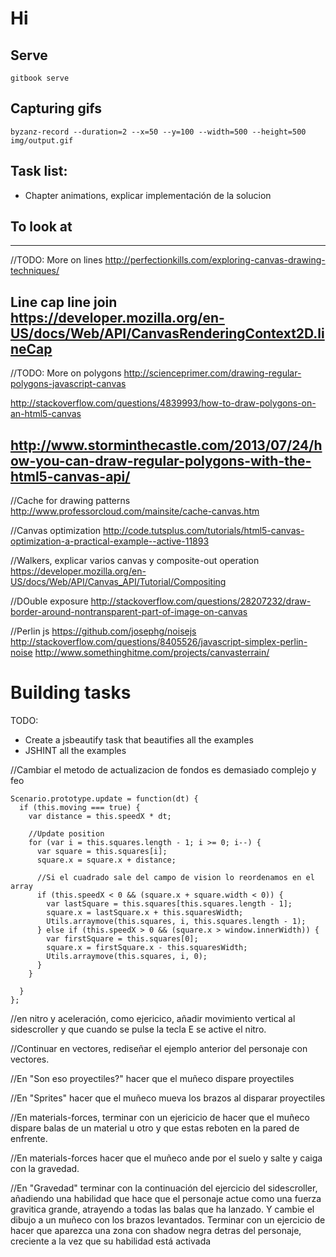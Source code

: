 # Hi
## Serve

```
gitbook serve
```

## Capturing gifs

```
byzanz-record --duration=2 --x=50 --y=100 --width=500 --height=500 img/output.gif
```

## Task list:
- Chapter animations, explicar implementación de la solucion

## To look at

----------
//TODO: More on lines
http://perfectionkills.com/exploring-canvas-drawing-techniques/

Line cap line join 
https://developer.mozilla.org/en-US/docs/Web/API/CanvasRenderingContext2D.lineCap
----------

//TODO: More on polygons
http://scienceprimer.com/drawing-regular-polygons-javascript-canvas

http://stackoverflow.com/questions/4839993/how-to-draw-polygons-on-an-html5-canvas

http://www.storminthecastle.com/2013/07/24/how-you-can-draw-regular-polygons-with-the-html5-canvas-api/
----------

//Cache for drawing patterns
http://www.professorcloud.com/mainsite/cache-canvas.htm

//Canvas optimization
http://code.tutsplus.com/tutorials/html5-canvas-optimization-a-practical-example--active-11893

//Walkers, explicar varios canvas y composite-out operation
https://developer.mozilla.org/en-US/docs/Web/API/Canvas_API/Tutorial/Compositing


//DOuble exposure
http://stackoverflow.com/questions/28207232/draw-border-around-nontransparent-part-of-image-on-canvas

//Perlin js
https://github.com/josephg/noisejs
http://stackoverflow.com/questions/8405526/javascript-simplex-perlin-noise
http://www.somethinghitme.com/projects/canvasterrain/


# Building tasks

TODO: 
  - Create a jsbeautify task that beautifies all the examples
  - JSHINT all the examples

//Cambiar el metodo de actualizacion de fondos es demasiado complejo y feo
```
Scenario.prototype.update = function(dt) {
  if (this.moving === true) {
    var distance = this.speedX * dt;

    //Update position
    for (var i = this.squares.length - 1; i >= 0; i--) {
      var square = this.squares[i];
      square.x = square.x + distance;

      //Si el cuadrado sale del campo de vision lo reordenamos en el array
      if (this.speedX < 0 && (square.x + square.width < 0)) {
        var lastSquare = this.squares[this.squares.length - 1];
        square.x = lastSquare.x + this.squaresWidth;
        Utils.arraymove(this.squares, i, this.squares.length - 1);
      } else if (this.speedX > 0 && (square.x > window.innerWidth)) {
        var firstSquare = this.squares[0];
        square.x = firstSquare.x - this.squaresWidth;
        Utils.arraymove(this.squares, i, 0);
      }
    }

  }
};

```


//en nitro y aceleración, como  ejericico, añadir movimiento vertical al sidescroller y que cuando se pulse la tecla E se active el nitro.

//Continuar en vectores, rediseñar el ejemplo anterior del personaje  con vectores.

//En "Son eso proyectiles?" hacer que el muñeco dispare proyectiles

//En "Sprites" hacer que el muñeco mueva los brazos al disparar proyectiles

//En materials-forces, terminar con un ejericicio de hacer que el muñeco dispare balas de un material u otro y que estas reboten en la pared de enfrente.

//En materials-forces hacer que el muñeco ande por el suelo y salte y caiga con la gravedad.

//En "Gravedad" terminar con la continuación del ejercicio del sidescroller, añadiendo una habilidad que hace que el personaje actue como una fuerza gravitica grande, atrayendo a todas las balas que ha lanzado. Y cambie el dibujo a un muñeco con los brazos levantados.
Terminar con un ejercicio de hacer que aparezca una zona con shadow negra detras del personaje, creciente a la vez que su habilidad está activada






